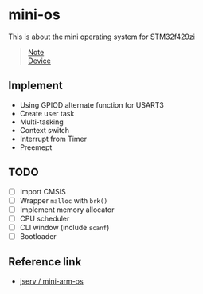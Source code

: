 # mini-os

This is about the mini operating system for STM32f429zi
> [Note](https://hackmd.io/@wanghanchi/mini-os)  
> [Device](https://www.st.com/en/microcontrollers-microprocessors/stm32f429zi.html)

## Implement

- Using GPIOD alternate function for USART3
- Create user task
- Multi-tasking
- Context switch
- Interrupt from Timer
- Preemept


## TODO

- [ ] Import CMSIS
- [ ] Wrapper `malloc` with `brk()`
- [ ] Implement memory allocator
- [ ] CPU scheduler
- [ ] CLI window (include `scanf`)
- [ ] Bootloader

## Reference link 

- [jserv / mini-arm-os](https://github.com/jserv/mini-arm-os)
